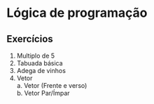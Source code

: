 # Lógica de programação

## Exercícios

1. Multiplo de 5
2. Tabuada básica
3. Adega de vinhos
4. Vetor<br>
   a. Vetor (Frente e verso)<br>
   b. Vetor Par/Ímpar
   
